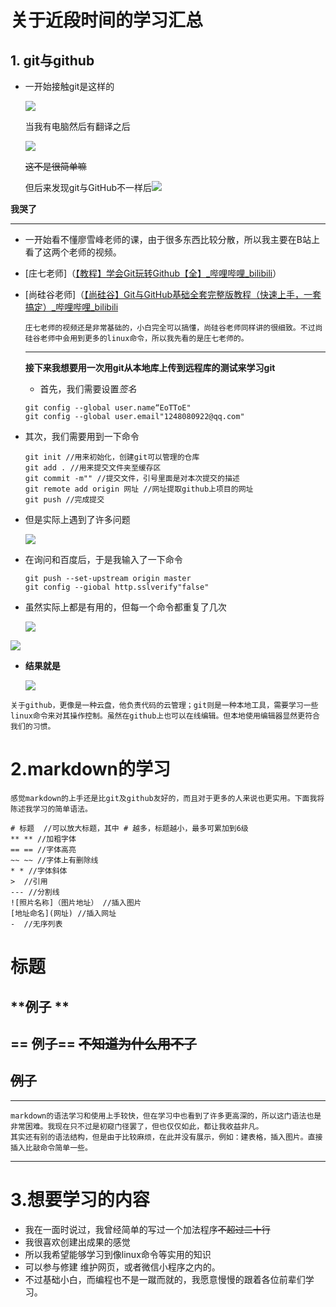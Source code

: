 # 关于近段时间的学习汇总

## 1. git与github

- 一开始接触git是这样的

  ![](C:\Users\86195\Pictures\git\QQ图片20210926192405.jpg)

  当我有电脑然后有翻译之后

  ![](C:\Users\86195\Pictures\git\QQ图片20210926192413.jpg)

  ~~这不是很简单嘛~~

  但后来发现git与GitHub不一样后![](C:\Users\86195\Pictures\git\QQ图片20210926193451.jpg)

  

**我哭了**

---

- 一开始看不懂廖雪峰老师的课，由于很多东西比较分散，所以我主要在B站上看了这两个老师的视频。

- [庄七老师]（[【教程】学会Git玩转Github【全】_哔哩哔哩_bilibili](https://www.bilibili.com/video/BV1Xx411m7kn)）

- [尚硅谷老师]（[【尚硅谷】Git与GitHub基础全套完整版教程（快速上手，一套搞定）_哔哩哔哩_bilibili](https://www.bilibili.com/video/BV1pW411A7a5)

  ```补充
  庄七老师的视频还是非常基础的，小白完全可以搞懂，尚硅谷老师同样讲的很细致。不过尚硅谷老师中会用到更多的linux命令，所以我先看的是庄七老师的。
  ```

  ---

  **接下来我想要用一次用git从本地库上传到远程库的测试来学习git**

  - 首先，我们需要设置*签名*

  ```
  git config --global user.name“EoTToE"
  git config --global user.email"1248080922@qq.com"
  ```

- 其次，我们需要用到一下命令

  ```
  git init //用来初始化，创建git可以管理的仓库
  git add . //用来提交文件夹至缓存区
  git commit -m"" //提交文件，引号里面是对本次提交的描述
  git remote add origin 网址 //网址提取github上项目的网址
  git push //完成提交
  
  ```

  

- 但是实际上遇到了许多问题

  ![](C:\Users\86195\Pictures\git\-b4a7f6b8b45fe4c.png)

- 在询问和百度后，于是我输入了一下命令

  ```
  git push --set-upstream origin master
  git config --giobal http.sslverify"false"
  ```

- 虽然实际上都是有用的，但每一个命令都重复了几次

  ![](C:\Users\86195\Pictures\git\728fcd257b499aca.png)

![](C:\Users\86195\Pictures\git\-34fcf8dad2c27461.png)



- **结果就是**

  ![](C:\Users\86195\Pictures\git\61aeed2a51dcdff3.png)

```总结
关于github，更像是一种云盘，他负责代码的云管理；git则是一种本地工具，需要学习一些linux命令来对其操作控制。虽然在github上也可以在线编辑。但本地使用编辑器显然更符合我们的习惯。
```

# 2.markdown的学习

```总述
感觉markdown的上手还是比git及github友好的，而且对于更多的人来说也更实用。下面我将陈述我学习的简单语法。
```

```语法简介
# 标题  //可以放大标题，其中 # 越多，标题越小，最多可累加到6级
** ** //加粗字体
== == //字体高亮
~~ ~~ //字体上有删除线
* * //字体斜体
>  //引用
--- //分割线
![照片名称]（图片地址） //插入图片
[地址命名](网址) //插入网址
-  //无序列表
```

# 标题

## **例子 **



## == 例子==       ~~不知道为什么用不了~~

## ~~例子~~

> 

---





```总结
markdown的语法学习和使用上手较快，但在学习中也看到了许多更高深的，所以这门语法也是非常困难。我现在只不过是初窥门径罢了，但也仅仅如此，都让我收益非凡。
其实还有别的语法结构，但是由于比较麻烦，在此并没有展示，例如：建表格，插入图片。直接插入比敲命令简单一些。
```



---

# 3.想要学习的内容

- 我在一面时说过，我曾经简单的写过一个加法程序~~不超过二十行~~
- 我很喜欢创建出成果的感觉
- 所以我希望能够学习到像linux命令等实用的知识
- 可以参与修建 维护网页，或者微信小程序之内的。
- 不过基础小白，而编程也不是一蹴而就的，我愿意慢慢的跟着各位前辈们学习。




